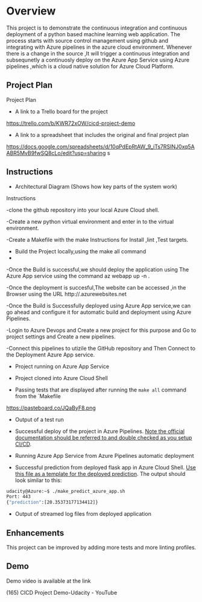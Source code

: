 # Overview

This project is  to demonstrate the continuous integration and continuous deployment of a python based machine learning web application.
The process starts with source control management using github and integrating with Azure pipelines in the azure cloud environment.
Whenever there is a change in the source ,It will trigger a continuous integration and subsequnetly a continuosly deploy on the Azure App Service using Azure pipelines ,which is a cloud native solution for Azure Cloud Platform.

## Project Plan
 Project Plan

* A link to a Trello board for the project

https://trello.com/b/KWR72xOW/cicd-project-demo

* A link to a spreadsheet that includes the original and final project plan

https://docs.google.com/spreadsheets/d/10qPdEpRtAW_9_iTs7RSINJ0xq5AABR5MvB9fwSQ8cLo/edit?usp=sharing
s

## Instructions


* Architectural Diagram (Shows how key parts of the system work)







Instructions

-clone the github repository into your local Azure Cloud shell.

-Create a new python virtual environment and enter in to the virtual environment.

-Create a Makefile with the make Instructions for Install ,lint ,Test targets.

- Build the Project locally,using the make all command
-
-Once the Build is successful,we should deploy the application using The Azure App service using the command
az webapp up -n <name of the application>.
 
-Once the deployment is succesful,The website can be accessed ,in the Browser using the URL
 http://<name of the application>.azurewebsites.net
 
 -Once the Build is Successfully deployed using Azure App service,we can go ahead and configure it for automatic build and deployment using Azure Pipelines.
 
 -Login to Azure Devops and Create a new project for this purpose and Go to project settings and Create a new pipelines.
 
 -Connect this pipelines to utizile the GitHub repository and Then Connect to the Deployment Azure App service.



* Project running on Azure App Service






















* Project cloned into Azure Cloud Shell





* Passing tests that are displayed after running the `make all` command from the `Makefile

https://pasteboard.co/JQaByF8.png




* Output of a test run

* Successful deploy of the project in Azure Pipelines.  [Note the official documentation should be referred to and double checked as you setup CI/CD](https://docs.microsoft.com/en-us/azure/devops/pipelines/ecosystems/python-webapp?view=azure-devops).






* Running Azure App Service from Azure Pipelines automatic deployment




* Successful prediction from deployed flask app in Azure Cloud Shell.  [Use this file as a template for the deployed prediction](https://github.com/udacity/nd082-Azure-Cloud-DevOps-Starter-Code/blob/master/C2-AgileDevelopmentwithAzure/project/starter_files/flask-sklearn/make_predict_azure_app.sh).
The output should look similar to this:

```bash
udacity@Azure:~$ ./make_predict_azure_app.sh
Port: 443
{"prediction":[20.35373177134412]}
```

* Output of streamed log files from deployed application






## Enhancements

 This project can be improved by adding more tests and more linting profiles.

## Demo 

Demo video is available at the link

(165) CICD Project Demo-Udacity - YouTube 



